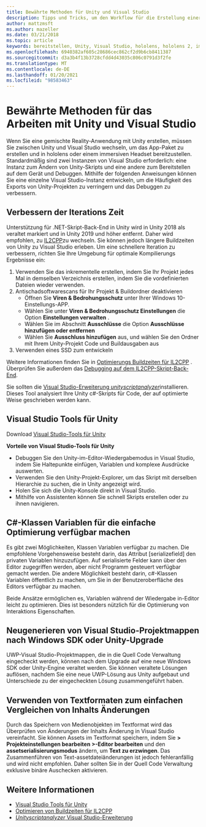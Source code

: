 ```yaml
---
title: Bewährte Methoden für Unity und Visual Studio
description: Tipps und Tricks, um den Workflow für die Erstellung einer gemischten Reality-Anwendung mit Unity und Visual Studio zu optimieren.
author: mattzmsft
ms.author: mazeller
ms.date: 03/21/2018
ms.topic: article
keywords: bereitstellen, Unity, Visual Studio, hololens, hololens 2, immersives Headset, bewährte Methoden, Mixed Reality-Headset, Windows Mixed Reality-Headset, Virtual Reality-Headset, UWP, Visual Studio-Tools Windows SDK
ms.openlocfilehash: 6940382af605c28686cec862cf2d9b6cb8411387
ms.sourcegitcommit: d3a3b4f13b3728cfdd4d43035c806c0791d3f2fe
ms.translationtype: MT
ms.contentlocale: de-DE
ms.lasthandoff: 01/20/2021
ms.locfileid: "98583463"
---
```

# <a name="best-practices-for-working-with-unity-and-visual-studio"></a>Bewährte Methoden für das Arbeiten mit Unity und Visual Studio

Wenn Sie eine gemischte Reality-Anwendung mit Unity erstellen, müssen Sie zwischen Unity und Visual Studio wechseln, um das App-Paket zu erstellen und in hololens oder einem immersiven Headset bereitzustellen. Standardmäßig sind zwei Instanzen von Visual Studio erforderlich: eine Instanz zum Ändern von Unity-Skripts und eine andere zum Bereitstellen auf dem Gerät und Debuggen. Mithilfe der folgenden Anweisungen können Sie eine einzelne Visual Studio-Instanz entwickeln, um die Häufigkeit des Exports von Unity-Projekten zu verringern und das Debuggen zu verbessern.

## <a name="improving-iteration-time"></a>Verbessern der Iterations Zeit

Unterstützung für .NET-Skript-Back-End in Unity wird in Unity 2018 als veraltet markiert und in Unity 2019 und höher entfernt. Daher wird empfohlen, zu [IL2CPP](https://docs.unity3d.com/Manual/IL2CPP.html)zu wechseln. Sie können jedoch längere Buildzeiten von Unity zu Visual Studio erleben. Um eine schnellere Iteration zu verbessern, richten Sie Ihre Umgebung für optimale Kompilierungs Ergebnisse ein:

1) Verwenden Sie das inkrementelle erstellen, indem Sie Ihr Projekt jedes Mal in demselben Verzeichnis erstellen, indem Sie die vordefinierten Dateien wieder verwenden.
2) Antischadsoftwarescans für Ihr Projekt & Buildordner deaktivieren
   - Öffnen Sie **Viren & Bedrohungsschutz** unter Ihrer Windows 10-Einstellungs-APP.
   - Wählen Sie unter **Viren & Bedrohungsschutz Einstellungen** die Option **Einstellungen verwalten** .
   - Wählen Sie im Abschnitt **Ausschlüsse** die Option **Ausschlüsse hinzufügen oder entfernen**
   - Wählen Sie **Ausschluss hinzufügen** aus, und wählen Sie den Ordner mit Ihrem Unity-Projekt Code und Buildausgaben aus
3) Verwenden eines SSD zum entwickeln

Weitere Informationen finden Sie in [Optimierungs Buildzeiten für IL2CPP](https://docs.unity3d.com/Manual/IL2CPP-OptimizingBuildTimes.html) . Überprüfen Sie außerdem das [Debugging auf dem IL2CPP-Skript-Back-End](https://docs.unity3d.com/Manual/windowsstore-debugging-il2cpp.html).

Sie sollten die [Visual Studio-Erweiterung *unityscriptanalyzer*](https://github.com/Microsoft/MixedRealityCompanionKit/tree/master/UnityScriptAnalyzer)installieren. Dieses Tool analysiert Ihre Unity c#-Skripts für Code, der auf optimierte Weise geschrieben werden kann.

## <a name="visual-studio-tools-for-unity"></a>Visual Studio Tools für Unity

Download [Visual Studio-Tools für Unity](/visualstudio/cross-platform/getting-started-with-visual-studio-tools-for-unity)

**Vorteile von Visual Studio-Tools für Unity**
* Debuggen Sie den Unity-im-Editor-Wiedergabemodus in Visual Studio, indem Sie Haltepunkte einfügen, Variablen und komplexe Ausdrücke auswerten.
* Verwenden Sie den Unity-Projekt-Explorer, um das Skript mit derselben Hierarchie zu suchen, die in Unity angezeigt wird.
* Holen Sie sich die Unity-Konsole direkt in Visual Studio.
* Mithilfe von Assistenten können Sie schnell Skripts erstellen oder zu ihnen navigieren.

## <a name="expose-c-class-variables-for-easy-tuning"></a>C#-Klassen Variablen für die einfache Optimierung verfügbar machen

Es gibt zwei Möglichkeiten, Klassen Variablen verfügbar zu machen. Die empfohlene Vorgehensweise besteht darin, das Attribut [serializefield] den privaten Variablen hinzuzufügen. Auf serialisierte Felder kann über den Editor zugegriffen werden, aber nicht Programm gesteuert verfügbar gemacht werden.  Die andere Möglichkeit besteht darin, c#-Klassen Variablen öffentlich zu machen, um Sie in der Benutzeroberfläche des Editors verfügbar zu machen. 

Beide Ansätze ermöglichen es, Variablen während der Wiedergabe in-Editor leicht zu optimieren. Dies ist besonders nützlich für die Optimierung von Interaktions Eigenschaften.

## <a name="regenerate-uwp-visual-studio-solutions-after-windows-sdk-or-unity-upgrade"></a>Neugenerieren von Visual Studio-Projektmappen nach Windows SDK oder Unity-Upgrade

UWP-Visual Studio-Projektmappen, die in die Quell Code Verwaltung eingecheckt werden, können nach dem Upgrade auf eine neue Windows SDK oder Unity-Engine veraltet werden. Sie können veraltete Lösungen auflösen, nachdem Sie eine neue UWP-Lösung aus Unity aufgebaut und Unterschiede zu der eingecheckten Lösung zusammengeführt haben.

## <a name="use-text-format-assets-for-easy-comparison-of-content-changes"></a>Verwenden von Textformaten zum einfachen Vergleichen von Inhalts Änderungen

Durch das Speichern von Medienobjekten im Textformat wird das Überprüfen von Änderungen der Inhalts Änderung in Visual Studio vereinfacht. Sie können Assets im Textformat speichern, indem Sie **> Projekteinstellungen bearbeiten >-Editor bearbeiten** und den **assetserialisierungsmodus** ändern, um **Text zu erzwingen**. Das Zusammenführen von Text-assetdateiänderungen ist jedoch fehleranfällig und wird nicht empfohlen. Daher sollten Sie in der Quell Code Verwaltung exklusive binäre Auschecken aktivieren.

## <a name="see-also"></a>Weitere Informationen
- [Visual Studio Tools für Unity](https://visualstudiogallery.msdn.microsoft.com/8d26236e-4a64-4d64-8486-7df95156aba9)
- [Optimieren von Buildzeiten für IL2CPP](https://docs.unity3d.com/Manual/IL2CPP-OptimizingBuildTimes.html)
- [*Unityscriptanalyzer* Visual Studio-Erweiterung](https://github.com/Microsoft/MixedRealityCompanionKit/tree/master/UnityScriptAnalyzer)
